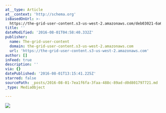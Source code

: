 ```yaml
---
at__type: Article
at__context: 'http://schema.org'
isBasedOnUrl: >-
  https://the-grid-user-content.s3-us-west-2.amazonaws.com/deb03021-6a64-49c9-a6f1-2e8e9640cc73.jpg
title: ''
dateModified: '2016-08-01T04:58:40.332Z'
publisher:
  name: The-grid-user-content
  domain: the-grid-user-content.s3-us-west-2.amazonaws.com
  url: 'https://the-grid-user-content.s3-us-west-2.amazonaws.com'
author: []
inFeed: true
description: ''
via: {}
datePublished: '2016-08-01T13:15:41.225Z'
starred: false
sourcePath: _posts/2016-08-01-7ea1f6fa-3faa-488c-89ad-d0d801797721.md
_type: MediaObject

---
```

<article style=""><img src="https://the-grid-user-content.s3-us-west-2.amazonaws.com/deb03021-6a64-49c9-a6f1-2e8e9640cc73.jpg" /></article>